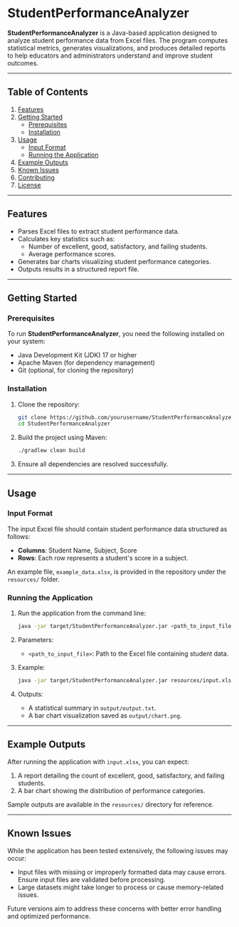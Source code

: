 # StudentPerformanceAnalyzer

**StudentPerformanceAnalyzer** is a Java-based application designed to analyze student performance data from Excel files. The program computes statistical metrics, generates visualizations, and produces detailed reports to help educators and administrators understand and improve student outcomes.

---

## Table of Contents

1. [Features](#features)  
2. [Getting Started](#getting-started)  
   - [Prerequisites](#prerequisites)  
   - [Installation](#installation)  
3. [Usage](#usage)  
   - [Input Format](#input-format)  
   - [Running the Application](#running-the-application)  
4. [Example Outputs](#example-outputs)  
5. [Known Issues](#known-issues)  
6. [Contributing](#contributing)  
7. [License](#license)  

---

## Features

- Parses Excel files to extract student performance data.
- Calculates key statistics such as:
  - Number of excellent, good, satisfactory, and failing students.
  - Average performance scores.
- Generates bar charts visualizing student performance categories.
- Outputs results in a structured report file.

---

## Getting Started

### Prerequisites

To run **StudentPerformanceAnalyzer**, you need the following installed on your system:
- Java Development Kit (JDK) 17 or higher
- Apache Maven (for dependency management)
- Git (optional, for cloning the repository)

### Installation

1. Clone the repository:
   ```bash
   git clone https://github.com/yourusername/StudentPerformanceAnalyzer.git
   cd StudentPerformanceAnalyzer
   ```

2. Build the project using Maven:
   ```bash
   ./gradlew clean build
   ```

3. Ensure all dependencies are resolved successfully.

---

## Usage

### Input Format

The input Excel file should contain student performance data structured as follows:
- **Columns**: Student Name, Subject, Score
- **Rows**: Each row represents a student's score in a subject.

An example file, `example_data.xlsx`, is provided in the repository under the `resources/` folder.

### Running the Application

1. Run the application from the command line:
   ```bash
   java -jar target/StudentPerformanceAnalyzer.jar <path_to_input_file>
   ```

2. Parameters:
   - `<path_to_input_file>`: Path to the Excel file containing student data.

3. Example:
   ```bash
   java -jar target/StudentPerformanceAnalyzer.jar resources/input.xlsx
   ```

4. Outputs:
   - A statistical summary in `output/output.txt`.
   - A bar chart visualization saved as `output/chart.png`.

---

## Example Outputs

After running the application with `input.xlsx`, you can expect:
1. A report detailing the count of excellent, good, satisfactory, and failing students.
2. A bar chart showing the distribution of performance categories.

Sample outputs are available in the `resources/` directory for reference.

---

## Known Issues

While the application has been tested extensively, the following issues may occur:
- Input files with missing or improperly formatted data may cause errors. Ensure input files are validated before processing.
- Large datasets might take longer to process or cause memory-related issues.

Future versions aim to address these concerns with better error handling and optimized performance.
